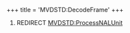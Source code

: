 +++
title = 'MVDSTD:DecodeFrame'
+++

1.  REDIRECT [MVDSTD:ProcessNALUnit](MVDSTD:ProcessNALUnit "wikilink")
